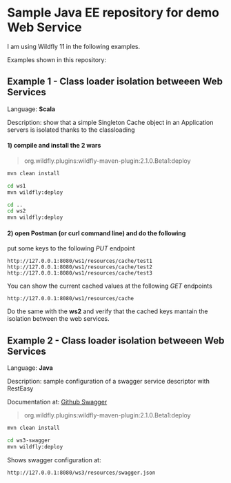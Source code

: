 # Sample Java EE repository for demo Web Service

I am using Wildfly 11 in the following examples.

Examples shown in this repository:

## Example 1 - Class loader isolation betweeen Web Services

Language: **Scala**

Description: show that a simple Singleton Cache object in an Application servers is isolated thanks to the classloading 

#### 1) compile and install the 2 wars

> org.wildfly.plugins:wildfly-maven-plugin:2.1.0.Beta1:deploy

```bash
mvn clean install

cd ws1
mvn wildfly:deploy

cd ..
cd ws2
mvn wildfly:deploy
``` 

#### 2) open Postman (or curl command line) and do the following 

put some keys to the following *PUT* endpoint

```
http://127.0.0.1:8080/ws1/resources/cache/test1
http://127.0.0.1:8080/ws1/resources/cache/test2
http://127.0.0.1:8080/ws1/resources/cache/test3
```


You can show the current cached values at the following *GET* endpoints

```
http://127.0.0.1:8080/ws1/resources/cache
```

Do the same with the **ws2** and verify that the cached keys mantain the isolation between the web services.


## Example 2 - Class loader isolation betweeen Web Services

Language: **Java**

Description: sample configuration of a swagger service descriptor with RestEasy

Documentation at: [Github Swagger](https://github.com/swagger-api/swagger-core/wiki/Swagger-Core-RESTEasy-2.X-Project-Setup-1.5#using-the-application-class)

> org.wildfly.plugins:wildfly-maven-plugin:2.1.0.Beta1:deploy

```bash
mvn clean install

cd ws3-swagger
mvn wildfly:deploy
``` 

Shows swagger configuration at:

```
http://127.0.0.1:8080/ws3/resources/swagger.json
```


